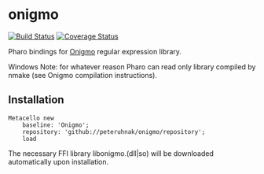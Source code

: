 # onigmo
[![Build Status][travis-badge]][travis] [![Coverage Status][coveralls-badge]][coveralls]

Pharo bindings for [Onigmo](https://github.com/k-takata/Onigmo) regular expression library.

Windows Note: for whatever reason Pharo can read only library compiled by nmake (see Onigmo compilation instructions).

## Installation

```smalltalk
Metacello new
	baseline: 'Onigmo';
	repository: 'github://peteruhnak/onigmo/repository';
	load
```

The necessary FFI library libonigmo.(dll|so) will be downloaded automatically upon installation.

[travis-badge]: https://travis-ci.org/peteruhnak/onigmo.svg?branch=master
[travis]: https://travis-ci.org/peteruhnak/onigmo
[coveralls-badge]: https://coveralls.io/repos/github/peteruhnak/onigmo/badge.svg?branch=master
[coveralls]: https://coveralls.io/github/peteruhnak/onigmo?branch=master
